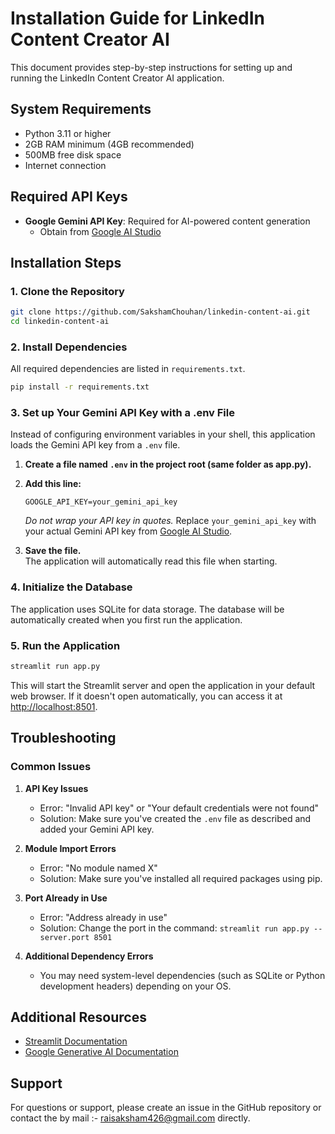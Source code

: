 # Installation Guide for LinkedIn Content Creator AI

This document provides step-by-step instructions for setting up and running the LinkedIn Content Creator AI application.

## System Requirements

- Python 3.11 or higher
- 2GB RAM minimum (4GB recommended)
- 500MB free disk space
- Internet connection

## Required API Keys

- **Google Gemini API Key**: Required for AI-powered content generation
  - Obtain from [Google AI Studio](https://ai.google.dev/)

## Installation Steps

### 1. Clone the Repository

```bash
git clone https://github.com/SakshamChouhan/linkedin-content-ai.git
cd linkedin-content-ai
```

### 2. Install Dependencies

All required dependencies are listed in `requirements.txt`.

```bash
pip install -r requirements.txt
```

### 3. Set up Your Gemini API Key with a .env File

Instead of configuring environment variables in your shell, this application loads the Gemini API key from a `.env` file.

1. **Create a file named `.env` in the project root (same folder as app.py).**
2. **Add this line:**  
   ```
   GOOGLE_API_KEY=your_gemini_api_key
   ```
   *Do not wrap your API key in quotes.*
   Replace `your_gemini_api_key` with your actual Gemini API key from [Google AI Studio](https://ai.google.dev/).

3. **Save the file.**  
   The application will automatically read this file when starting.

### 4. Initialize the Database

The application uses SQLite for data storage. The database will be automatically created when you first run the application.

### 5. Run the Application

```bash
streamlit run app.py
```

This will start the Streamlit server and open the application in your default web browser. If it doesn't open automatically, you can access it at [http://localhost:8501](http://localhost:8501).

## Troubleshooting

### Common Issues

1. **API Key Issues**
   - Error: "Invalid API key" or "Your default credentials were not found"
   - Solution: Make sure you've created the `.env` file as described and added your Gemini API key.

2. **Module Import Errors**
   - Error: "No module named X"
   - Solution: Make sure you've installed all required packages using pip.

3. **Port Already in Use**
   - Error: "Address already in use"
   - Solution: Change the port in the command: `streamlit run app.py --server.port 8501`

4. **Additional Dependency Errors**
   - You may need system-level dependencies (such as SQLite or Python development headers) depending on your OS.

## Additional Resources

- [Streamlit Documentation](https://docs.streamlit.io/)
- [Google Generative AI Documentation](https://ai.google.dev/docs)

## Support

For questions or support, please create an issue in the GitHub repository or contact the by mail :- raisaksham426@gmail.com directly.
